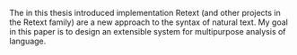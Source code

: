 The in this thesis introduced implementation Retext (and other projects in the Retext family) are a new approach to the syntax of natural text. My goal in this paper is to design an extensible system for multipurpose analysis of language.
